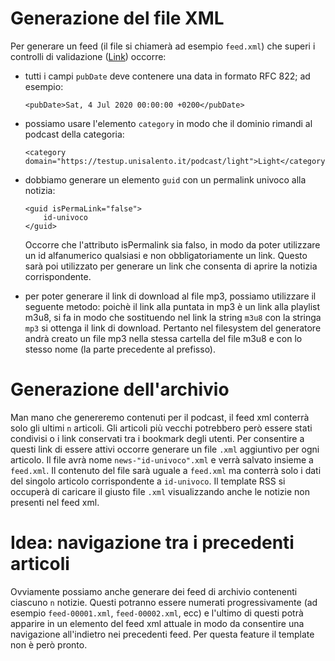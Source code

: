 # Generazione del file XML

Per generare un feed (il file si chiamerà ad esempio `feed.xml`) che superi i controlli di validazione ([Link](https://validator.w3.org/feed/check.cgi)) occorre:

- tutti i campi `pubDate` deve contenere una data in formato RFC 822; ad esempio:

    ```
    <pubDate>Sat, 4 Jul 2020 00:00:00 +0200</pubDate>
    ```

- possiamo usare l'elemento `category` in modo che il dominio rimandi al podcast della categoria:

    ```
    <category domain="https://testup.unisalento.it/podcast/light">Light</category>
    ```

- dobbiamo generare un elemento `guid` con un permalink univoco alla notizia:

    ```
    <guid isPermaLink="false">
        id-univoco
    </guid>
    ```

    Occorre che l'attributo isPermalink sia falso, in modo da poter utilizzare un id alfanumerico qualsiasi e non obbligatoriamente un link. Questo sarà poi utilizzato per generare un link che consenta di aprire la notizia corrispondente.
- per poter generare il link di download al file mp3, possiamo utilizzare il seguente metodo: poichè il link alla puntata in mp3 è un link alla playlist m3u8, si fa in modo che sostituendo nel link la string `m3u8` con la stringa `mp3` si ottenga il link di download. Pertanto nel filesystem del generatore andrà creato un file mp3 nella stessa cartella del file m3u8 e con lo stesso nome (la parte precedente al prefisso).

# Generazione dell'archivio

Man mano che genereremo contenuti per il podcast, il feed xml conterrà solo gli ultimi `n` articoli. Gli articoli più vecchi potrebbero però essere stati condivisi o i link conservati tra i bookmark degli utenti. Per consentire a questi link di essere attivi occorre generare un file `.xml` aggiuntivo per ogni articolo. Il file avrà nome `news-"id-univoco".xml` e verrà salvato insieme a `feed.xml`. 
Il contenuto del file sarà uguale a `feed.xml` ma conterrà solo i dati del singolo articolo corrispondente a `id-univoco`. Il template RSS si occuperà di caricare il giusto file `.xml` visualizzando anche le notizie non presenti nel feed xml.

# Idea: navigazione tra i precedenti articoli

Ovviamente possiamo anche generare dei feed di archivio contenenti ciascuno `n` notizie. Questi potranno essere numerati progressivamente (ad esempio `feed-00001.xml`, `feed-00002.xml`, ecc) e l'ultimo di questi potrà apparire in un elemento del feed xml attuale in modo da consentire una navigazione all'indietro nei precedenti feed. Per questa feature il template non è però pronto.